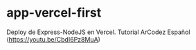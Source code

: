 # app-vercel-first
 Deploy de Express-NodeJS en Vercel. Tutorial  ArCodez Español (https://youtu.be/CbdI6Pz8MuA)
